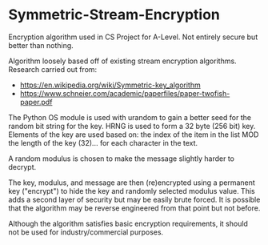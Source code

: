 # Symmetric-Stream-Encryption
Encryption algorithm used in CS Project for A-Level. Not entirely secure but better than nothing.

Algorithm loosely based off of existing stream encryption algorithms. Research carried out from:
- https://en.wikipedia.org/wiki/Symmetric-key_algorithm
- https://www.schneier.com/academic/paperfiles/paper-twofish-paper.pdf

The Python OS module is used with urandom to gain a better seed for the random bit string for the key. HRNG is used to form a 32 byte (256 bit) key. Elements of the key are used based on: the index of the item in the list MOD the length of the key (32)... for each character in the text.

A random modulus is chosen to make the message slightly harder to decrypt.

The key, modulus, and message are then (re)encrypted using a permanent key ("encrypt") to hide the key and randomly selected modulus value. This adds a second layer of security but may be easily brute forced. It is possible that the algorithm may be reverse engineered from that point but not before.

Although the algorithm satisfies basic encryption requirements, it should not be used for industry/commercial purposes.
